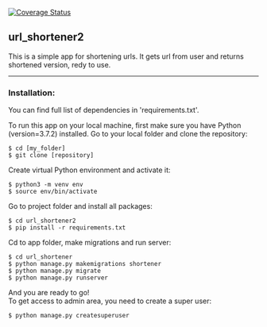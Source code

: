 [![Coverage Status](https://coveralls.io/repos/github/FilipTokarski/url_shortener2/badge.svg?branch=master)](https://coveralls.io/github/FilipTokarski/url_shortener2?branch=master)

## url_shortener2

This is a simple app for shortening urls. It gets url from user and returns shortened version, redy to use.

---

### Installation:

You can find full list of dependencies in 'requirements.txt'.

To run this app on your local machine, first make sure you have Python (version=3.7.2) installed. Go to your local folder and clone the repository:

```
$ cd [my_folder]
$ git clone [repository]
```

Create virtual Python environment and activate it:

```
$ python3 -m venv env
$ source env/bin/activate
```

Go to project folder and install all packages:

```
$ cd url_shortener2
$ pip install -r requirements.txt
```

Cd to app folder, make migrations and run server:

```
$ cd url_shortener
$ python manage.py makemigrations shortener
$ python manage.py migrate
$ python manage.py runserver
```

And you are ready to go!  
To get access to admin area, you need to create a super user:

```
$ python manage.py createsuperuser
```
